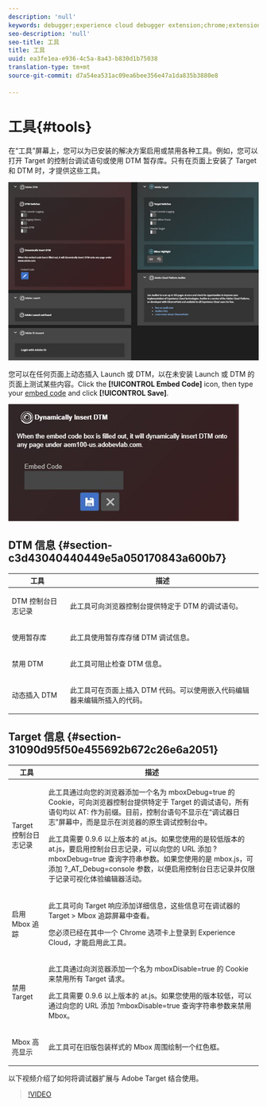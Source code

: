 ```yaml
---
description: 'null'
keywords: debugger;experience cloud debugger extension;chrome;extension;tools;dtm;target
seo-description: 'null'
seo-title: 工具
title: 工具
uuid: ea3fe1ea-e936-4c5a-8a43-b830d1b75038
translation-type: tm+mt
source-git-commit: d7a54ea531ac09ea6bee356e47a1da835b3880e8

---
```



# 工具{#tools}

在“工具”屏幕上，您可以为已安装的解决方案启用或禁用各种工具。例如，您可以打开 Target 的控制台调试语句或使用 DTM 暂存库。只有在页面上安装了 Target 和 DTM 时，才提供这些工具。

![](assets/tools.jpg)

您可以在任何页面上动态插入 Launch 或 DTM，以在未安装 Launch 或 DTM 的页面上测试某些内容。Click the **[!UICONTROL Embed Code]** icon, then type your [embed code](https://experiencecloud.adobe.com/resources/help/en_US/dtm/deployment.html) and click **[!UICONTROL Save]**.

![](assets/tools-embedcode.jpg)

## DTM 信息 {#section-c3d43040440449e5a050170843a600b7}

<table id="table_04625C3319134E169A35DB74C1D1FB31"> 
 <thead> 
  <tr> 
   <th colname="col1" class="entry"> 工具 </th> 
   <th colname="col2" class="entry"> 描述 </th> 
  </tr>
 </thead>
 <tbody> 
  <tr> 
   <td colname="col1"> <p> DTM 控制台日志记录 </p> </td> 
   <td colname="col2"> <p>此工具可向浏览器控制台提供特定于 DTM 的调试语句。 </p> </td> 
  </tr> 
  <tr> 
   <td colname="col1"> <p>使用暂存库 </p> </td> 
   <td colname="col2"> <p>此工具使用暂存库存储 DTM 调试信息。 </p> </td> 
  </tr> 
  <tr> 
   <td colname="col1"> <p>禁用 DTM </p> </td> 
   <td colname="col2"> <p>此工具可阻止检查 DTM 信息。 </p> </td> 
  </tr> 
  <tr> 
   <td colname="col1"> <p> 动态插入 DTM </p> </td> 
   <td colname="col2"> <p> 此工具可在页面上插入 DTM 代码。可以使用嵌入代码编辑器来编辑所插入的代码。 </p> </td> 
  </tr> 
 </tbody> 
</table>

## Target 信息 {#section-31090d95f50e455692b672c26e6a2051}

<table id="table_A71D269B49F4417599EBACA44D5CCF4F"> 
 <thead> 
  <tr> 
   <th colname="col1" class="entry"> 工具 </th> 
   <th colname="col2" class="entry"> 描述 </th> 
  </tr>
 </thead>
 <tbody> 
  <tr> 
   <td colname="col1"> <p>Target 控制台日志记录 </p> </td> 
   <td colname="col2"> <p>此工具通过向您的浏览器添加一个名为<span class="codeph"> mboxDebug=true</span> 的 Cookie，可向浏览器控制台提供特定于 Target 的调试语句，所有语句均以 <span class="codeph">AT:</span> 作为前缀。目前，控制台语句不显示在“调试器日志”屏幕中，而是显示在浏览器的原生调试控制台中。 </p> <p> 此工具需要 0.9.6 以上版本的 at.js。如果您使用的是较低版本的 at.js，要启用控制台日志记录，可以向您的 URL 添加<span class="codeph"> ?mboxDebug=true</span> 查询字符串参数。如果您使用的是 mbox.js，可添加<span class="codeph"> ?_AT_Debug=console</span> 参数，以便启用控制台日志记录并仅限于记录可视化体验编辑器活动。 </p> </td> 
  </tr> 
  <tr> 
   <td colname="col1"> <p> 启用 Mbox 追踪 </p> </td> 
   <td colname="col2"> <p>此工具可向 Target 响应添加详细信息，这些信息可在调试器的 <span class="uicontrol">Target &gt; Mbox 追踪</span>屏幕中查看。 </p> <p> 您必须已经在其中一个 Chrome 选项卡上登录到 Experience Cloud，才能启用此工具。 </p> </td> 
  </tr> 
  <tr> 
   <td colname="col1"> <p>禁用 Target </p> </td> 
   <td colname="col2"> <p>此工具通过向浏览器添加一个名为<span class="codeph"> mboxDisable=true</span> 的 Cookie 来禁用所有 Target 请求。 </p> <p> 此工具需要 0.9.6 以上版本的 at.js。如果您使用的版本较低，可以通过向您的 URL 添加<span class="codeph"> ?mboxDisable=true</span> 查询字符串参数来禁用 Mbox。 </p> </td> 
  </tr> 
  <tr> 
   <td colname="col1"> <p> Mbox 高亮显示 </p> </td> 
   <td colname="col2"> <p> 此工具可在旧版包装样式的 Mbox 周围绘制一个红色框。 </p> </td> 
  </tr> 
 </tbody> 
</table>

以下视频介绍了如何将调试器扩展与 Adobe Target 结合使用。

>[!VIDEO](https://video.tv.adobe.com/v/23115t2/?captions=chi_hans)
